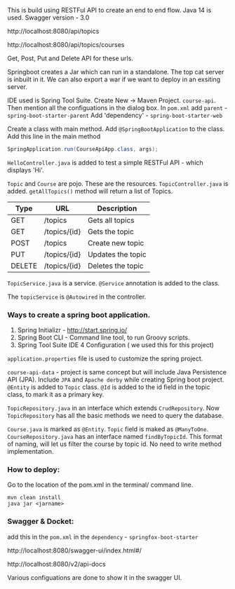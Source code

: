 This is build using RESTFul API to create an end to end flow.
Java 14 is used. Swagger version - 3.0

http://localhost:8080/api/topics

http://localhost:8080/api/topics/courses

Get, Post, Put and Delete API for these urls.

Springboot creates a Jar which can run in a standalone. The top cat server is inbuilt in it.
We can also export a war if we want to deploy in an exsiting server.

IDE used is Spring Tool Suite.
Create New -> Maven Project. `course-api`. Then mention all the configuations in the dialog box.
In `pom.xml` add `parent` - `spring-boot-starter-parent`
Add 'dependency' - `spring-boot-starter-web`

Create a class with main method. Add `@SpringBootApplication` to the class.
Add this line in the main method

```java
SpringApplication.run(CourseApiApp.class, args);
```

`HelloController.java` is added to test a simple RESTFul API - which displays 'Hi'.

`Topic` and `Course` are pojo. These are the resources. 
`TopicController.java` is added. `getAllTopics()` method will return a list of Topics.

|Type | URL | Description|
|---|---|---|
|GET |/topics | Gets all topics|
|GET | /topics/{id} | Gets the topic|
|POST |/topics | Create new topic|
|PUT | /topics/{id} | Updates the topic|
|DELETE | /topics/{id} | Deletes the topic|

`TopicService.java` is a service. `@Service` annotation is added to the class.

The `topicService` is `@Autowired` in the controller.

### Ways to create a spring boot application.
1. Spring Initializr - http://start.spring.io/
2. Spring Boot CLI - Command line tool, to run Groovy scripts.
3. Spring Tool Suite IDE
4 Configuration ( we used this for this project)

`application.properties` file is used to customize the spring project.

`course-api-data` - project is same concept but will include Java Persistence API (JPA).
Include `JPA` and `Apache derby` while creating Spring boot project.
`@Entity` is added to `Topic` class.
`@Id` is added to the id field in the topic class, to mark it as a primary key.

`TopicRepository.java` in an interface which extends `CrudRepository`. Now `TopicRepository` has all the basic methods we need to query the database.

`Course.java` is marked as `@Entity`. `Topic` field is maked as `@ManyToOne`.
`CourseRepository.java` has an interface named `findByTopicId`. This format of naming, will let us filter the course by topic id. No need to write method implementation.

### How to deploy:
Go to the location of the pom.xml in the terminal/ command line.
```
mvn clean install
java jar <jarname>
```

### Swagger & Docket:
add this in the `pom.xml` in the `dependency` - `springfox-boot-starter`

http://localhost:8080/swagger-ui/index.html#/

http://localhost:8080/v2/api-docs

Various configuations are done to show it in the swagger UI.
